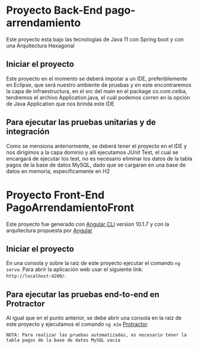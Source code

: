 # Proyecto Back-End pago-arrendamiento

Este proyecto esta bajo las tecnologías de Java 11 con Spring boot y con una Arquitectura Hexagonal

## Iniciar el proyecto

Este proyecto en el momento se deberá impotar a un IDE, preferiblemente en Eclipse, que será nuestro ambiente de pruebas y en este encontraremos la capa de infraestructura, en el src del main en el package co.com.ceiba, tendremos el archivo Application.java, el cuál podemos corren en la opción de Java Application que nos brinda este IDE

## Para ejecutar las pruebas unitarias y de integración

Como se mensiona anteriormente, se deberá tener el proyecto en el IDE y nos dirigimos a la capa dominio y allí ejecutamos JUnit Test, el cual se encargará de ejecutar los test, no es necesario eliminar los datos de la tabla pagos de la base de datos MySQL, dado que se cargaran en una base de datos en memoria, especificamente en H2






# Proyecto Front-End PagoArrendamientoFront

Este proyecto fue generado con [Angular CLI](https://github.com/angular/angular-cli) version 10.1.7 y con la arquitectura propuesta por [Angular](https://angular.io/guide/styleguide#overall-structural-guidelines )

## Iniciar el proyecto

En una consola y sobre la raíz de este proyecto ejecutar el comando `ng serve`. Para abrir la aplicación web usar el siguiente link: `http://localhost:4200/`. 

## Para ejecutar las pruebas end-to-end en Protractor

Al igual que en el punto anterior, se debe abrir una consola en la raíz de este proyecto y ejecutamos el comando  `ng e2e` [Protractor](http://www.protractortest.org/).

```
NOTA: Para realizar las pruebas automatizadas, es necesario tener la tabla pagos de la base de datos MySQL vacía
```

